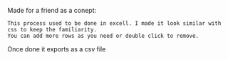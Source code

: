 Made for a friend as a conept:

    This process used to be done in excell. I made it look similar with css to keep the familiarity. 
    You can add more rows as you need or double click to remove. 

Once done it exports as a csv file 
